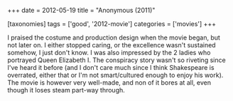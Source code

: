 +++
date = 2012-05-19
title = "Anonymous (2011)"

[taxonomies]
tags = ['good', '2012-movie']
categories = ['movies']
+++

I praised the costume and production design when the movie began, but
not later on. I either stopped caring, or the excellence wasn\'t
sustained somehow, I just don\'t know. I was also impressed by the 2
ladies who portrayed Queen Elizabeth I. The conspiracy story wasn\'t so
riveting since I\'ve heard it before (and I don\'t care much since I
think Shakespeare is overrated, either that or I\'m not smart/cultured
enough to enjoy his work). The movie is however very well-made, and non
of it bores at all, even though it loses steam part-way through.
